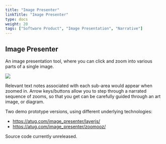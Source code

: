 ```yaml
---
title: "Image Presenter"
linkTitle: "Image Presenter"
type: docs
weight: 20
tags: ["Software Product", "Image Presentation", "Narrative"]
---
```


## Image Presenter

An image presentation tool, where you can click and zoom into various parts of a single image.

![](/projects/libraries/images/image-presenter.png)

Relevant text notes associated with each sub-area would appear when zoomed in.  Arrow keys/buttons allow you to step through a narrated sequence of zooms, so that you get can be carefully guided through an art image, or diagram.

Two demo prototype versions, using different underlying technologies:
- https://atug.com/image_presenter/layerjs/
- https://atug.com/image_presenter/zoomooz/

Source code currently unreleased.

